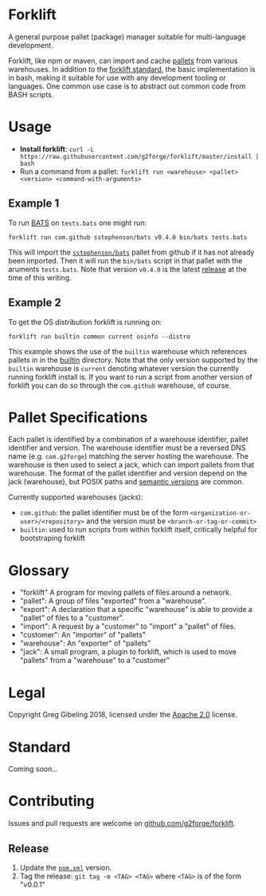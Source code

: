 # Forklift

A general purpose pallet (package) manager suitable for multi-language development.

Forklift, like npm or maven, can import and cache [pallets](#glossary) from various warehouses.
In addition to the [forklift standard](#standard), the basic implementation is in bash, making it suitable for use with any development tooling or languages.
One common use case is to abstract out common code from BASH scripts.

# Usage

* **Install forklift**: `curl -L https://raw.githubusercontent.com/g2forge/forklift/master/install | bash`
* Run a command from a pallet: `forklift run <warehouse> <pallet> <version> <command-with-arguments>`

## Example 1

To run [BATS](https://github.com/sstephenson/bats) on `tests.bats` one might run:

```
forklift run com.github sstephenson/bats v0.4.0 bin/bats tests.bats
```

This will import the [`sstephenson/bats`](https://github.com/sstephenson/bats) pallet from github if it has not already been imported.
Then it will run the `bin/bats` script in that pallet with the aruments `tests.bats`. 
Note that version `v0.4.0` is the latest [release](https://github.com/sstephenson/bats/releases) at the time of this writing.

## Example 2

To get the OS distribution forklift is running on:

```
forklift run builtin common current osinfo --distro
```

This example shows the use of the `builtin` warehouse which references pallets in in the [builtin](builtin) directory.
Note that the only version supported by the `builtin` warehouse is `current` denoting whatever version the currently running forklift install is.
If you want to run a script from another version of forklift you can do so through the `com.github` warehouse, of course.

# Pallet Specifications

Each pallet is identified by a combination of a warehouse identifier, pallet identifier and version.
The warehouse identifier must be a reversed DNS name (e.g. `com.g2forge`) matching the server hosting the warehouse.
The warehouse is then used to select a jack, which can import pallets from that warehouse.
The format of the pallet identifier and version depend on the jack (warehouse), but POSIX paths and [semantic versions](https://semver.org/) are common.

Currently supported warehouses (jacks):

* `com.github`: the pallet identifier must be of the form `<organization-or-user>/<repository>` and the version must be `<branch-or-tag-or-commit>`
* `builtin`: used to run scripts from within forklift itself, critically helpful for bootstraping forklift

# Glossary

* "forklift" A program for moving pallets of files around a network.
* "pallet": A group of files "exported" from a "warehouse".
* "export": A declaration that a specific "warehouse" is able to provide a "pallet" of files to a "customer".
* "import": A request by a "customer" to "import" a "pallet" of files.
* "customer": An "importer" of "pallets"
* "warehouse": An "exporter" of "pallets"
* "jack": A small program, a plugin to forklift, which is used to move "pallets" from a "warehouse" to a "customer"

# Legal

Copyright Greg Gibeling 2018, licensed under the [Apache 2.0](LICENSE) license.

# Standard

Coming soon...

# Contributing

Issues and pull requests are welcome on [github.com/g2forge/forklift](https://github.com/g2forge/forklift).

## Release

1. Update the [`pom.xml`](pom.xml) version.
2. Tag the release: `git tag -m <TAG> <TAG>` where `<TAG>` is of the form "v0.0.1"
